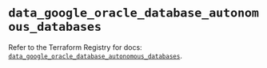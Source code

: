# `data_google_oracle_database_autonomous_databases`

Refer to the Terraform Registry for docs: [`data_google_oracle_database_autonomous_databases`](https://registry.terraform.io/providers/hashicorp/google-beta/6.36.0/docs/data-sources/google_oracle_database_autonomous_databases).
